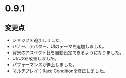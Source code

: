 # 0.9.1

## 変更点

- ショップを追加しました。
- バナー、アバター、UIのテーマを追加しました。
- 背景のアスペクト比を自動設定できるようになりました。
- UI/UXを改善しました。
- パフォーマンスが向上しました。
- マルチプレイ：Race Conditionを修正しました。
